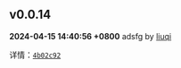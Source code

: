 ## v0.0.14
**2024-04-15 14:40:56 +0800**
adsfg by [liuqi](liuqi6602@163.com)

详情：[`4b02c92`](https://github.com/gtesim/gt-admin/commit/4b02c92b57ed46badee49cbc5cf522effe46a37b)







